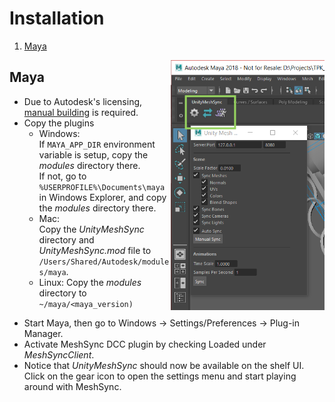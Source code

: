 # Installation

1. [Maya](#maya)

<img align="right" src="../Images/MeshSyncClientMaya.png" height=400>

## Maya

* Due to Autodesk's licensing, [manual building](BuildDCCPlugins.md) is required.
* Copy the plugins
  - Windows:   
    If `MAYA_APP_DIR` environment variable is setup, copy the *modules* directory there.  
    If not, go to `%USERPROFILE%\Documents\maya` in Windows Explorer, and copy the *modules* directory there.
  - Mac:   
    Copy the *UnityMeshSync* directory and *UnityMeshSync.mod* file to `/Users/Shared/Autodesk/modules/maya`.
  - Linux: 
    Copy the *modules* directory to `~/maya/<maya_version)`
  
  
- Start Maya, then go to Windows -> Settings/Preferences -> Plug-in Manager.
- Activate MeshSync DCC plugin by checking Loaded under *MeshSyncClient*.
- Notice that *UnityMeshSync* should now be available on the shelf UI.  
  Click on the gear icon to open the settings menu and start playing around with MeshSync.
  
  



